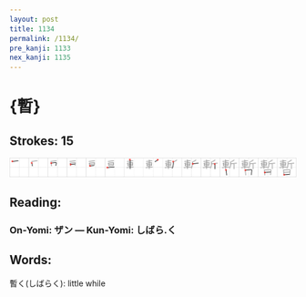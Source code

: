 ```yaml
---
layout: post
title: 1134
permalink: /1134/
pre_kanji: 1133
nex_kanji: 1135
---
```


# {暫}

## Strokes: 15

<div class="stroke"><img src="../images/E69AAB.png" /></div>

## Reading:

### On-Yomi: ザン &mdash; Kun-Yomi: しばら.く

## Words:

暫く(しばらく): little while

